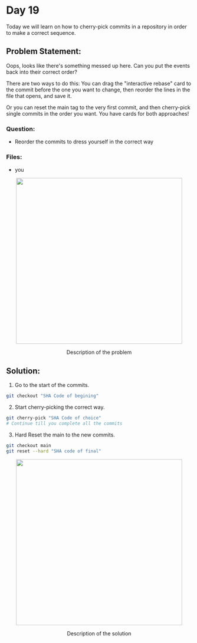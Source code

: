 # Day 19

Today we will learn on how to cherry-pick commits in a repository in order to make a correct sequence.

## Problem Statement:
Oops, looks like there's something messed up here. Can you put the events back into their correct order?

There are two ways to do this: You can drag the "interactive rebase" card to the commit before the one you want to change, then reorder the lines in the file that opens, and save it.

Or you can reset the main tag to the very first commit, and then cherry-pick single commits in the order you want. You have cards for both approaches!

### Question:
 - Reorder the commits to dress yourself in the correct way

### Files:
 - you


<div align="center">
  <img src="https://github.com/ArnabKumarRoy02/Learn-git/assets/86621483/b9d99ed9-5431-4cf6-b097-be24f4c4d9ff" width=450>
  <p>Description of the problem</p>
</div>

## Solution:

1. Go to the start of the commits.
```bash
git checkout "SHA Code of begining"
```

2. Start cherry-picking the correct way.
```bash
git cherry-pick "SHA Code of choice"
# Continue till you complete all the commits
```

3. Hard Reset the main to the new commits.
```bash
git checkout main
git reset --hard "SHA code of final"
```

<div align="center">
  <img src="https://github.com/ArnabKumarRoy02/Learn-git/assets/86621483/190047cd-8fc7-482a-8ce1-ea8dd763a9bb" width=450>
  <p>Description of the solution</p>
</div>
